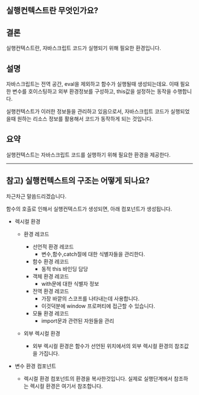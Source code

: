 ## 실행컨텍스트란 무엇인가요?

## 결론

실행컨텍스트란, 자바스크립트 코드가 실행되기 위해 필요한 환경입니다.

## 설명

자바스크립트는 전역 공간, eval을 제외하고 함수가 실행될때 생성되는데요.
이때 필요한 변수를 호이스팅하고 외부 환경정보를 구성하고, this값을 설정하는 동작을 수행합니다.

실행컨텍스트가 이러한 정보들을 관리하고 있음으로서, 자바스크립트 코드가 실행되었을때 원하는 리소스 정보를 활용해서 코드가 동작하게 되는 것입니다.

## 요약

실행컨텍스트는 자바스크립트 코드를 실행하기 위해 필요한 환경을 제공한다.

<hr/>

## 참고) 실행컨텍스트의 구조는 어떻게 되나요?

차근차근 말씀드리겠습니다.

함수의 호출로 인해서 실행컨텍스트가 생성되면, 아래 컴포넌트가 생성됩니다.

- 렉시컬 환경

  - 환경 레코드

    - 선언적 환경 레코드
      - 변수,함수,catch절에 대한 식별자들을 관리한다.
    - 함수 환경 레코드
      - 동적 this 바인딩 담당
    - 객체 환경 레코드
      - with문에 대한 식별자 정보
    - 전역 환경 레코드
      - 가장 바깥의 스코프를 나타내는데 사용합니다.
      - 이것덕분에 window 프로퍼티에 접근할 수 있습니다.
    - 모듈 환경 레코드
      - import문과 관련된 자원들을 관리

  - 외부 렉시컬 환경
    - 외부 렉시컬 환경은 함수가 선언된 위치에서의 외부 렉시컬 환경의 참조값을 가집니다.

- 변수 환경 컴포넌트
  - 렉시컬 환경 컴포넌트의 환경을 복사한것입니다. 실제로 실행단계에서 참조하는 렉시컬 환경은 여기서 참조합니다.
